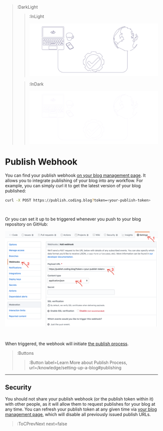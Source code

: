 > :DarkLight
> > :InLight
> >
> > ![banner](/img/cb-publish.svg)
>
> > :InDark
> >
> > ![banner](/img/cb-publish-dark.svg)

# Publish Webhook

You can find your publish webhook [on your blog management page](/account/blog).
It allows you to integrate publishing of your blog into any workflow. For example,
you can simply curl it to get the latest version of your blog published:

```bash
curl -X POST https://publish.coding.blog?token=<your-publish-token>
```

<br>

Or you can set it up to be triggered whenever you push to your blog repository on GitHub:

![github webhook screenshot](/img/github-webhook.png)

<br>

When triggered, the webhook will initiate [the publish process](/knowledge/setting-up-a-blog#publishing).
> :Buttons
> > :Button label=Learn More about Publish Process, url=/knowledge/setting-up-a-blog#publishing

---

## Security

You should not share your publish webhook (or the publish token within it) with other people, as it
will allow them to request publishes for your blog at any time. You can refresh your publish token
at any given time via [your blog management page](/account/blog), which will disable all previously
issued publish URLs.

> :ToCPrevNext next=false